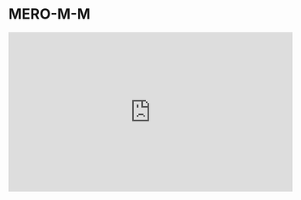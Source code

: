 #                                                       MERO-M-M
<iframe width="560" height="315" src="https://www.youtube.com/embed/fUQfu_vYdlk?rel=0&amp;controls=0&amp;showinfo=0&amp;start=1" frameborder="0" allow="autoplay; encrypted-media" allowfullscreen></iframe>

